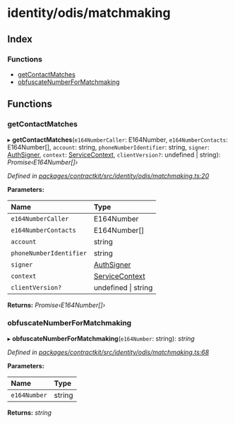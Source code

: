 # identity/odis/matchmaking

## Index

### Functions

* [getContactMatches](_identity_odis_matchmaking_.md#getcontactmatches)
* [obfuscateNumberForMatchmaking](_identity_odis_matchmaking_.md#obfuscatenumberformatchmaking)

## Functions

### getContactMatches

▸ **getContactMatches**\(`e164NumberCaller`: E164Number, `e164NumberContacts`: E164Number\[\], `account`: string, `phoneNumberIdentifier`: string, `signer`: [AuthSigner](_identity_odis_query_.md#authsigner), `context`: [ServiceContext](), `clientVersion?`: undefined \| string\): _Promise‹E164Number\[\]›_

_Defined in_ [_packages/contractkit/src/identity/odis/matchmaking.ts:20_](https://github.com/celo-org/celo-monorepo/blob/master/packages/contractkit/src/identity/odis/matchmaking.ts#L20)

**Parameters:**

| Name | Type |
| :--- | :--- |
| `e164NumberCaller` | E164Number |
| `e164NumberContacts` | E164Number\[\] |
| `account` | string |
| `phoneNumberIdentifier` | string |
| `signer` | [AuthSigner](_identity_odis_query_.md#authsigner) |
| `context` | [ServiceContext]() |
| `clientVersion?` | undefined \| string |

**Returns:** _Promise‹E164Number\[\]›_

### obfuscateNumberForMatchmaking

▸ **obfuscateNumberForMatchmaking**\(`e164Number`: string\): _string_

_Defined in_ [_packages/contractkit/src/identity/odis/matchmaking.ts:68_](https://github.com/celo-org/celo-monorepo/blob/master/packages/contractkit/src/identity/odis/matchmaking.ts#L68)

**Parameters:**

| Name | Type |
| :--- | :--- |
| `e164Number` | string |

**Returns:** _string_

